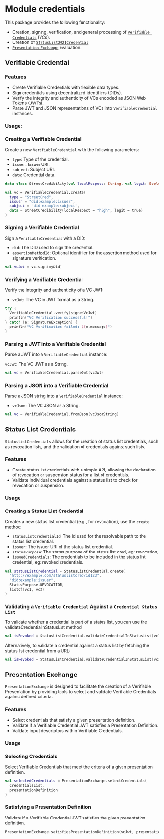 # Module credentials

This package provides the following functionality:

* Creation, signing, verification, and general processing
  of [`Verifiable Credentials`](https://www.w3.org/TR/vc-data-model/) (VCs).
* Creation of [`StatusList2021Credential`](https://www.w3.org/TR/vc-status-list/#statuslist2021credential)
* [`Presentation Exchange`](https://identity.foundation/presentation-exchange/) evaluation.

## Verifiable Credential

### Features

- Create Verifiable Credentials with flexible data types.
- Sign credentials using decentralized identifiers (DIDs).
- Verify the integrity and authenticity of VCs encoded as JSON Web Tokens (JWTs).
- Parse JWT and JSON representations of VCs into `VerifiableCredential` instances.

### Usage:

### Creating a Verifiable Credential

Create a new `VerifiableCredential` with the following parameters:

- `type`: Type of the credential.
- `issuer`: Issuer URI.
- `subject`: Subject URI.
- `data`: Credential data.

```kotlin
data class StreetCredibility(val localRespect: String, val legit: Boolean)

val vc = VerifiableCredential.create(
  type = "StreetCred",
  issuer = "did:example:issuer",
  subject = "did:example:subject",
  data = StreetCredibility(localRespect = "high", legit = true)
)
```

### Signing a Verifiable Credential

Sign a `VerifiableCredential` with a DID:

- `did`: The DID used to sign the credential.
- `assertionMethodId`: Optional identifier for the assertion method used for signature verification.

```kotlin
val vcJwt = vc.sign(myDid)
```

### Verifying a Verifiable Credential

Verify the integrity and authenticity of a VC JWT:

- `vcJwt`: The VC in JWT format as a String.

```kotlin
try {
  VerifiableCredential.verify(signedVcJwt)
  println("VC Verification successful!")
} catch (e: SignatureException) {
  println("VC Verification failed: ${e.message}")
}
```

### Parsing a JWT into a Verifiable Credential

Parse a JWT into a `VerifiableCredential` instance:

`vcJwt`: The VC JWT as a String.

```kotlin
val vc = VerifiableCredential.parseJwt(vcJwt)
```

### Parsing a JSON into a Verifiable Credential

Parse a JSON string into a `VerifiableCredential` instance:

- `vcJson`: The VC JSON as a String.

```kotlin
val vc = VerifiableCredential.fromJson(vcJsonString)
```

## Status List Credentials

`StatusListCredentials` allows for the creation of status list credentials, such as revocation lists, and the validation
of credentials against such lists.

### Features

- Create status list credentials with a simple API, allowing the declaration of revocation or suspension status for a
  list of credentials.
- Validate individual credentials against a status list to check for revocation or suspension.

### Usage

### Creating a Status List Credential

Creates a new status list credential (e.g., for revocation), use the `create` method:

- `statusListCredentialId`: The id used for the resolvable path to the status list credential.
- `issuer`: The issuer URI of the status list credential.
- `statusPurpose`: The status purpose of the status list cred, eg: revocation,
- `issuedCredentials`: The credentials to be included in the status list credential, eg: revoked credentials.

```kotlin
val statusListCredential = StatusListCredential.create(
  "http://example.com/statuslistcred/id123",
  "did:example:issuer",
  StatusPurpose.REVOCATION,
  listOf(vc1, vc2)
)
```

### Validating a `Verifiable Credential` Against a `Credential Status List`

To validate whether a credential is part of a status list, you can use the validateCredentialInStatusList method:

```kotlin
val isRevoked = StatusListCredential.validateCredentialInStatusList(vc1, statusListCredential)
```

Alternatively, to validate a credential against a status list by fetching the status list credential from a URL:

```kotlin
val isRevoked = StatusListCredential.validateCredentialInStatusList(vc1)
```

## Presentation Exchange

`PresentationExchange` is designed to facilitate the creation of a Verifiable Presentation by providing tools to select
and validate Verifiable Credentials against defined criteria.

### Features

- Select credentials that satisfy a given presentation definition.
- Validate if a Verifiable Credential JWT satisfies a Presentation Definition.
- Validate input descriptors within Verifiable Credentials.

### Usage

### Selecting Credentials

Select Verifiable Credentials that meet the criteria of a given presentation definition.

```kotlin
val selectedCredentials = PresentationExchange.selectCredentials(
  credentialsList,
  presentationDefinition
)
```

### Satisfying a Presentation Definition

Validate if a Verifiable Credential JWT satisfies the given presentation definition.

```kotlin 
PresentationExchange.satisfiesPresentationDefinition(vcJwt, presentationDefinition)
```